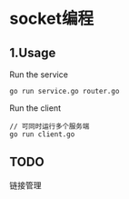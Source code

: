 # socket编程

## 1.Usage

Run the service
```
go run service.go router.go
```

Run the client
```
// 可同时运行多个服务端
go run client.go
```

## TODO
链接管理